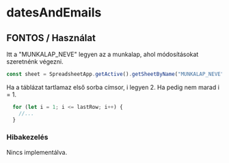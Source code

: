 # datesAndEmails

## FONTOS / Használat

Itt a "MUNKALAP_NEVE" legyen az a munkalap, ahol módosításokat szeretnénk végezni.

```js
const sheet = SpreadsheetApp.getActive().getSheetByName("MUNKALAP_NEVE");
```


Ha a táblázat tartlamaz első sorba címsor, i legyen 2. Ha pedig nem marad i = 1.

```js
  for (let i = 1; i <= lastRow; i++) {
    //...
  }
```

### Hibakezelés

Nincs implementálva.